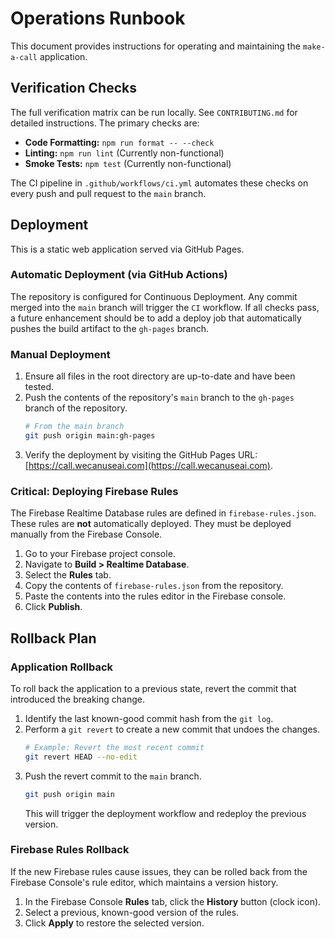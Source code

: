 # Operations Runbook

This document provides instructions for operating and maintaining the `make-a-call` application.

## Verification Checks

The full verification matrix can be run locally. See `CONTRIBUTING.md` for detailed instructions. The primary checks are:

-   **Code Formatting:** `npm run format -- --check`
-   **Linting:** `npm run lint` (Currently non-functional)
-   **Smoke Tests:** `npm test` (Currently non-functional)

The CI pipeline in `.github/workflows/ci.yml` automates these checks on every push and pull request to the `main` branch.

## Deployment

This is a static web application served via GitHub Pages.

### Automatic Deployment (via GitHub Actions)

The repository is configured for Continuous Deployment. Any commit merged into the `main` branch will trigger the `CI` workflow. If all checks pass, a future enhancement should be to add a deploy job that automatically pushes the build artifact to the `gh-pages` branch.

### Manual Deployment

1.  Ensure all files in the root directory are up-to-date and have been tested.
2.  Push the contents of the repository's `main` branch to the `gh-pages` branch of the repository.
    ```bash
    # From the main branch
    git push origin main:gh-pages
    ```
3.  Verify the deployment by visiting the GitHub Pages URL: [https://call.wecanuseai.com](https://call.wecanuseai.com).

### Critical: Deploying Firebase Rules

The Firebase Realtime Database rules are defined in `firebase-rules.json`. These rules are **not** automatically deployed. They must be deployed manually from the Firebase Console.

1.  Go to your Firebase project console.
2.  Navigate to **Build > Realtime Database**.
3.  Select the **Rules** tab.
4.  Copy the contents of `firebase-rules.json` from the repository.
5.  Paste the contents into the rules editor in the Firebase console.
6.  Click **Publish**.

## Rollback Plan

### Application Rollback

To roll back the application to a previous state, revert the commit that introduced the breaking change.

1.  Identify the last known-good commit hash from the `git log`.
2.  Perform a `git revert` to create a new commit that undoes the changes.
    ```bash
    # Example: Revert the most recent commit
    git revert HEAD --no-edit
    ```
3.  Push the revert commit to the `main` branch.
    ```bash
    git push origin main
    ```
    This will trigger the deployment workflow and redeploy the previous version.

### Firebase Rules Rollback

If the new Firebase rules cause issues, they can be rolled back from the Firebase Console's rule editor, which maintains a version history.

1.  In the Firebase Console **Rules** tab, click the **History** button (clock icon).
2.  Select a previous, known-good version of the rules.
3.  Click **Apply** to restore the selected version.
